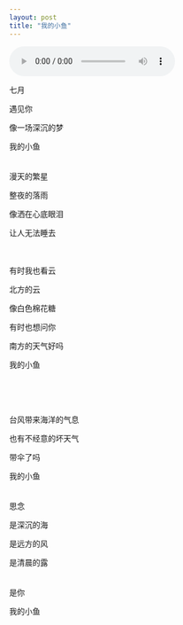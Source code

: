 ```yaml
---
layout: post
title: "我的小鱼"
---
```

<audio src="https://iwait.me/assets/imgs/欧得洋 - 孤单北半球.mp3" controls autoplay></audio>

七月

遇见你

像一场深沉的梦

我的小鱼  <br/>  <br/>  <br/> 漫天的繁星

整夜的落雨

像洒在心底眼泪

让人无法睡去 <br/>  <br/>  <br/> 






有时我也看云

北方的云

像白色棉花糖

有时也想问你

南方的天气好吗

我的小鱼 <br/>  <br/>  <br/> 


​    



台风带来海洋的气息

也有不经意的坏天气

带伞了吗

我的小鱼 <br/>  <br/>  <br/> 思念 

是深沉的海

是远方的风

是清晨的露 <br/>  <br/>  <br/> 是你

我的小鱼


